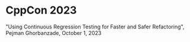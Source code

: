 # CppCon 2023

"Using Continuous Regression Testing for Faster and Safer Refactoring", Pejman
Ghorbanzade, October 1, 2023
